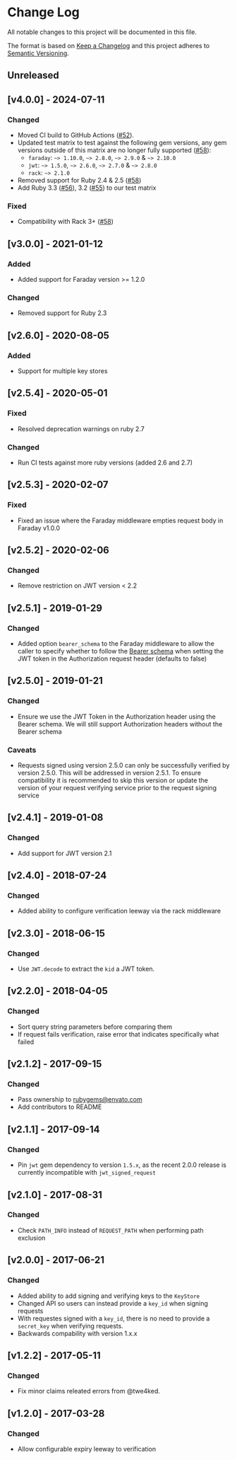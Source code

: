 # Change Log
All notable changes to this project will be documented in this file.

The format is based on [Keep a Changelog](http://keepachangelog.com/)
and this project adheres to [Semantic Versioning](http://semver.org/).

## Unreleased

## [v4.0.0] - 2024-07-11

### Changed

- Moved CI build to GitHub Actions ([#52]).
- Updated test matrix to test against the following gem versions, any gem versions outside of this matrix are no longer fully supported ([#58]):
  - `faraday`: `~> 1.10.0`, `~> 2.8.0`, `~> 2.9.0` & `~> 2.10.0`
  - `jwt`: `~> 1.5.0`, `~> 2.6.0`, `~> 2.7.0` & `~> 2.8.0`
  - `rack`: `~> 2.1.0`
- Removed support for Ruby 2.4 & 2.5 ([#58])
- Add Ruby 3.3 ([#56]), 3.2 ([#55]) to our test matrix

### Fixed

- Compatibility with Rack 3+ ([#58])

[#52]: https://github.com/envato/jwt_signed_request/pull/52
[#55]: https://github.com/envato/jwt_signed_request/pull/55
[#56]: https://github.com/envato/jwt_signed_request/pull/56
[#58]: https://github.com/envato/jwt_signed_request/pull/58

## [v3.0.0] - 2021-01-12

### Added

- Added support for Faraday version >= 1.2.0

### Changed

- Removed support for Ruby 2.3

## [v2.6.0] - 2020-08-05

### Added

- Support for multiple key stores

## [v2.5.4] - 2020-05-01

### Fixed

- Resolved deprecation warnings on ruby 2.7

### Changed

- Run CI tests against more ruby versions (added 2.6 and 2.7)

## [v2.5.3] - 2020-02-07

### Fixed

- Fixed an issue where the Faraday middleware empties request body in Faraday v1.0.0

## [v2.5.2] - 2020-02-06

### Changed

- Remove restriction on JWT version < 2.2

## [v2.5.1] - 2019-01-29

### Changed

- Added option `bearer_schema` to the Faraday middleware to allow the caller to specify whether to follow the [Bearer schema](https://auth0.com/docs/jwt#how-do-json-web-tokens-work-) when setting the JWT token in the Authorization request header (defaults to false)

## [v2.5.0] - 2019-01-21

### Changed

- Ensure we use the JWT Token in the Authorization header using the Bearer schema. We will still support Authorization headers without the Bearer schema

### Caveats

- Requests signed using version 2.5.0 can only be successfully verified by version 2.5.0. This will be addressed in version 2.5.1. To ensure compatibility it is recommended to skip this version or update the version of your request verifying service prior to the request signing service

## [v2.4.1] - 2019-01-08

### Changed

- Add support for JWT version 2.1

## [v2.4.0] - 2018-07-24

### Changed

- Added ability to configure verification leeway via the rack middleware

## [v2.3.0] - 2018-06-15

### Changed

- Use `JWT.decode` to extract the `kid` a JWT token.

## [v2.2.0] - 2018-04-05

### Changed

- Sort query string parameters before comparing them
- If request fails verification, raise error that indicates specifically what failed

## [v2.1.2] - 2017-09-15

### Changed

- Pass ownership to rubygems@envato.com
- Add contributors to README

## [v2.1.1] - 2017-09-14

### Changed

- Pin `jwt` gem dependency to version `1.5.x`, as the recent 2.0.0 release is currently incompatible with `jwt_signed_request`

## [v2.1.0] - 2017-08-31

### Changed

- Check `PATH_INFO` instead of `REQUEST_PATH` when performing path exclusion

## [v2.0.0] - 2017-06-21

### Changed

- Added ability to add signing and verifying keys to the `KeyStore`
- Changed API so users can instead provide a `key_id` when signing requests
- With requestes signed with a `key_id`, there is no need to provide a `secret_key` when verifying requests.
- Backwards compability with version 1.x.x

## [v1.2.2] - 2017-05-11

### Changed

- Fix minor claims releated errors from @twe4ked.

## [v1.2.0] - 2017-03-28

### Changed

- Allow configurable expiry leeway to verification
